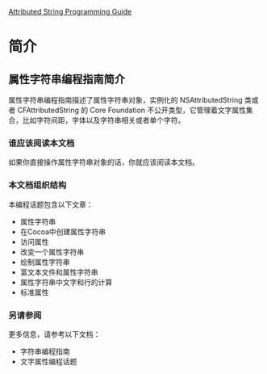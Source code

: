 [Attributed String Programming Guide](https://developer.apple.com/library/archive/documentation/Cocoa/Conceptual/AttributedStrings/AttributedStrings.html#//apple_ref/doc/uid/10000036i)

# 简介

## 属性字符串编程指南简介

属性字符串编程指南描述了属性字符串对象，实例化的 NSAttributedString 类或者 CFAttributedString 的 Core Foundation 不公开类型，它管理着文字属性集合，比如字符间距，字体以及字符串相关或者单个字符。

### 谁应该阅读本文档

如果你直接操作属性字符串对象的话，你就应该阅读本文档。

### 本文档组织结构

本编程话题包含以下文章：  

* 属性字符串
* 在Cocoa中创建属性字符串
* 访问属性
* 改变一个属性字符串
* 绘制属性字符串
* 富文本文件和属性字符串
* 属性字符串中文字和行的计算
* 标准属性

### 另请参阅

更多信息，请参考以下文档：  

* 字符串编程指南
* 文字属性编程话题